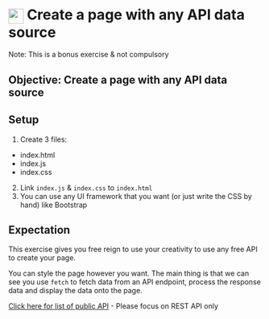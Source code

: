 # <span><img src="../../../ga_cog.png" width="30" height="30" style="vertical-align: middle;"></span> Create a page with any API data source

Note: This is a bonus exercise & not compulsory

## Objective: Create a page with any API data source

## Setup

1. Create 3 files:
  - index.html
  - index.js
  - index.css
2. Link `index.js` & `index.css` to `index.html`
3. You can use any UI framework that you want (or just write the CSS by hand) like Bootstrap

## Expectation

This exercise gives you free reign to use your creativity to use any free API to create your page.

You can style the page however you want. The main thing is that we can see you use `fetch` to fetch data from an API endpoint, process the response data and display the data onto the page.

[Click here for list of public API](https://github.com/public-apis/public-apis) - Please focus on REST API only